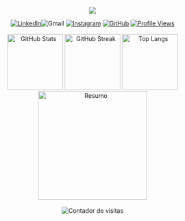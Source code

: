 
<p align="center">
  <img src="https://readme-typing-svg.herokuapp.com?font=Fira+Code&weight=700&center=true&vCenter=true&duration=3000&color=1856ED&size=40&width=800&lines=E+aí,+consagrados!+Suave?;Prazer,+eu+sou+o+Carlos!;Só+mais+um+café+e+já+era!;" />
</p>

<div align="center" >
  <a href="https://www.linkedin.com/in/carlos0ff/" target="_blank"><img src="https://img.shields.io/static/v1?style=for-the-badge&message=LinkedIn&color=0A66C2&logo=LinkedIn&logoColor=FFFFFF&label=" alt="LinkedIn" /></a
  <a href="mailto:carlosiilva66@gmail.com" target="_blank"><img src="https://img.shields.io/badge/Gmail-D14836?style=for-the-badge&logo=gmail&logoColor=white" alt="Gmail"></a>
  <a href="https://www.instagram.com/carliinhos0f/" target="_blank"><img src="https://img.shields.io/badge/Instagram-E4405F?style=for-the-badge&logo=instagram&logoColor=white" alt="Instagram"></a>
  <a href="https://github.com/carlos0ff" target="_blank"><img src="https://img.shields.io/badge/carlos0ff-%23121011?style=for-the-badge&logo=github&logoColor=white" alt="GitHub"></a>
  <a href="https://github.com/carlos0ff" target="_blank"><img src="https://komarev.com/ghpvc/?username=carlos0ff&label=Visualizações&color=1856ED&style=for-the-badge&logoColor=white" alt="Profile Views"></a>
</div>

<br />

<div align="center">
  <img src="https://github-readme-stats.vercel.app/api?username=carlos0ff&show_icons=true&theme=tokyonight&hide_border=true&locale=pt-br" height="130" alt="GitHub Stats"/>
  <img src="https://github-readme-streak-stats.herokuapp.com/?user=carlos0ff&theme=tokyonight&hide_border=true" height="130" alt="GitHub Streak"/>
  <img src="https://github-readme-stats.vercel.app/api/top-langs/?username=carlos0ff&layout=compact&theme=tokyonight&hide_border=true" height="130" alt="Top Langs" />
  <img src="https://github-profile-summary-cards.vercel.app/api/cards/profile-details?username=carlos0ff&theme=tokyonight" height="254" alt="Resumo" />
</div>


<!-- img align="right" width="400" height="495" src="https://i.gifer.com/6tXM.gif" alt="Animação de Programação" />

---

### 👨‍💻 Sobre o Criador

**Falando sobre coisas pessoais:**

Comecei na TI aos **14 anos** com cursos de montagem e manutenção de computadores. Por ser dedicado e comprometido, fui convidado pelo meu professor para ser **jovem aprendiz**.

Durante o ensino médio, mergulhei em projetos de **eletrônica**, **redes** e **automação com Arduino usando C**.  
Com **16 anos**, já estava desenvolvendo com **C# e PHP**.

Hoje, me dedico ao desenvolvimento em **Java**, criando **mods para Minecraft** e aplicações web com **Spring Boot**, **Angular** e **TailwindCSS**.

### <img src="https://media2.giphy.com/media/QssGEmpkyEOhBCb7e1/giphy.gif?cid=ecf05e47a0n3gi1bfqntqmob8g9aid1oyj2wr3ds3mg700bl&rid=giphy.gif" width ="25"> Minhas Stacks de Desenvolvimento

<div align="left">
  <table>
    <tr>
      <td align="center" width="110">
        <img src="https://cdn.jsdelivr.net/gh/devicons/devicon/icons/java/java-original.svg" width="60" height="60" alt="Java"/>
        <br><strong>Java</strong>
      </td>
      <td align="center" width="110">
        <img src="https://cdn.jsdelivr.net/gh/devicons/devicon/icons/spring/spring-original.svg" width="60" height="60" alt="Spring Boot"/>
        <br><strong>Spring Boot</strong>
      </td>
      <td align="center" width="110">
        <img src="https://cdn.jsdelivr.net/gh/devicons/devicon/icons/angular/angular-original.svg" width="60" height="60" alt="Angular"/>
        <br><strong>Angular</strong>
      </td>
      <td align="center" width="110">
        <img src="https://cdn.jsdelivr.net/gh/devicons/devicon/icons/tailwindcss/tailwindcss-original.svg" width="60" height="60" alt="Tailwind CSS"/>
        <br><strong>Tailwind CSS</strong>
      </td>
    </tr>
  </table>
</div>

<div align="center">
  <table border="0">
    <tr>
      <td>
        <img height="180em" src="https://github-readme-stats-eight-theta.vercel.app/api?username=carlos0ff&show_icons=true&theme=tokyonight&include_all_commits=true&count_private=true&border_color=00000000"/>
      </td>
      <td>
        <img height="180em" src="https://github-readme-stats-eight-theta.vercel.app/api/top-langs/?username=carlos0ff&layout=compact&theme=tokyonight&border_color=00000000"/>
      </td>
    </tr>
  </table>
</div --> 

<br />

<div align="center">
  <!-- p><b>Os cria que me visitou </b></p -->
  <img src="https://profile-counter.glitch.me/carlos0ff/count.svg" alt="Contador de visitas" />
</div>
